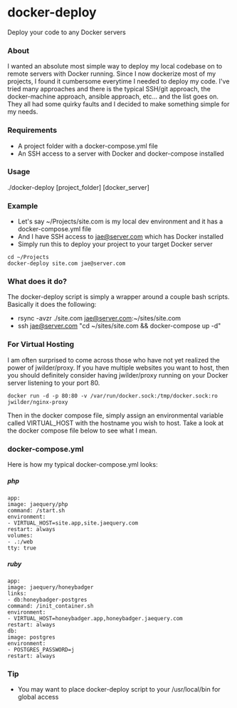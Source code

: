 # docker-deploy
Deploy your code to any Docker servers

### About ###
I wanted an absolute most simple way to deploy my local codebase on to remote servers with Docker running.
Since I now dockerize most of my projects, I found it cumbersome everytime I needed to deploy my code.
I've tried many approaches and there is the typical SSH/git approach, the docker-machine approach, ansible approach, etc... and the list goes on. They all had some quirky faults and I decided to make something simple for my needs.

### Requirements ###

* A project folder with a docker-compose.yml file
* An SSH access to a server with Docker and docker-compose installed

### Usage ###
./docker-deploy [project_folder] [docker_server]

### Example ###

* Let's say ~/Projects/site.com is my local dev environment and it has a docker-compose.yml file
* And I have SSH access to jae@server.com which has Docker installed
* Simply run this to deploy your project to your target Docker server

```
cd ~/Projects
docker-deploy site.com jae@server.com
```

### What does it do? ###
The docker-deploy script is simply a wrapper around a couple bash scripts.
Basically it does the following:
* rsync -avzr ./site.com jae@server.com:~/sites/site.com
* ssh jae@server.com "cd ~/sites/site.com && docker-compose up -d"

### For Virtual Hosting ###

I am often surprised to come across those who have not yet realized the power of jwilder/proxy.
If you have multiple websites you want to host, then you should definitely consider having jwilder/proxy running on your Docker server listening to your port 80.

```
docker run -d -p 80:80 -v /var/run/docker.sock:/tmp/docker.sock:ro jwilder/nginx-proxy
```

Then in the docker compose file, simply assign an environmental variable called VIRTUAL_HOST with the hostname you wish to host.
Take a look at the docker compose file below to see what I mean.

### docker-compose.yml ###

Here is how my typical docker-compose.yml looks:

##### php #####
```
app:
image: jaequery/php
command: /start.sh
environment:
- VIRTUAL_HOST=site.app,site.jaequery.com
restart: always
volumes:
- .:/web
tty: true
```

##### ruby #####

```
app:
image: jaequery/honeybadger
links:
- db:honeybadger-postgres
command: /init_container.sh
environment:
- VIRTUAL_HOST=honeybadger.app,honeybadger.jaequery.com
restart: always
db:
image: postgres
environment:
- POSTGRES_PASSWORD=j
restart: always
```

### Tip ###

* You may want to place docker-deploy script to your /usr/local/bin for global access
